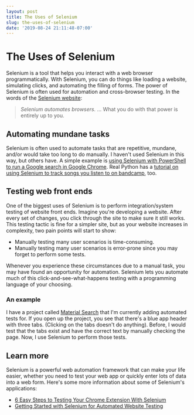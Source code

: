 ```yaml
---
layout: post
title: The Uses of Selenium
slug: the-uses-of-selenium
date: '2019-08-24 21:11:48-07:00'
---
```


# The Uses of Selenium

Selenium is a tool that helps you interact with a web browser programmatically.
With Selenium, you can do things like loading a website, simulating clicks, and
automating the filling of forms. The power of Selenium is often used for
automation and cross-browser testing. In the words of the [Selenium
website](https://www.seleniumhq.org):

> *Selenium automates browsers.* ... What you do with that power is entirely up
> to you.

## Automating mundane tasks

Selenium is often used to automate tasks that are repetitive, mundane, and/or
would take too long to do manually. I haven't used Selenium in this way, but
others have. A simple example is [using Selenium with PowerShell to run a Google
search in Google
Chrome](https://tech.mavericksevmont.com/blog/powershell-selenium-automate-web-browser-interactions-part-i/).
Real Python has a [tutorial on using Selenium to track songs you listen to on
bandcamp](https://realpython.com/modern-web-automation-with-python-and-selenium/),
too.

## Testing web front ends

One of the biggest uses of Selenium is to perform integration/system testing of
website front ends. Imagine you're developing a website. After every set of
changes, you click through the site to make sure it still works. This testing
tactic is fine for a simpler site, but as your website increases in complexity,
two pain points will start to show:

- Manually testing many user scenarios is time-consuming.
- Manually testing many user scenarios is error-prone since you may forget to
perform some tests.

Whenever you experience these circumstances due to a manual task, you may have
found an opportunity for automation. Selenium lets you automate much of this
click-and-see-what-happens testing with a programming language of your choosing.

### An example

I have a project called [Material
Search](https://jmanuel1.github.io/material-search/#!/material-search/) that I'm
currently adding automated tests for. If you open up the project, you see that
there's a blue app header with three tabs. (Clicking on the tabs doesn't do
anything). Before, I would test that the tabs exist and have the correct text by
manually checking the page. Now, I use Selenium to perform those tests.

## Learn more

Selenium is a powerful web automation framework that can make your life easier,
whether you need to test your web app or quickly enter lots of data into a web
form. Here's some more information about some of Selenium's applications:

- [6 Easy Steps to Testing Your Chrome Extension With
Selenium](https://www.blazemeter.com/blog/6-easy-steps-testing-your-chrome-extension-selenium)
- [Getting Started with Selenium for Automated Website
Testing](https://wiki.saucelabs.com/display/DOCS/Getting+Started+with+Selenium+for+Automated+Website+Testing)

